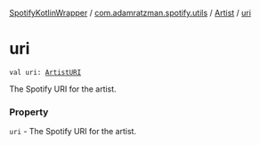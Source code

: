 [SpotifyKotlinWrapper](../../index.md) / [com.adamratzman.spotify.utils](../index.md) / [Artist](index.md) / [uri](./uri.md)

# uri

`val uri: `[`ArtistURI`](../-artist-u-r-i/index.md)

The Spotify URI for the artist.

### Property

`uri` - The Spotify URI for the artist.